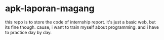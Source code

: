# apk-laporan-magang

this repo is to store the code of internship report. it's just a basic web, but its fine though. cause, i want to train myself about programming. and i have to practice day by day.
